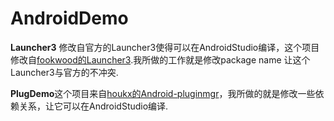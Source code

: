 # AndroidDemo

**Launcher3** 修改自官方的Launcher3使得可以在AndroidStudio编译，这个项目修改自[fookwood的Launcher3](https://github.com/fookwood/Launcher3).我所做的工作就是修改package name 让这个Launcher3与官方的不冲突.

**PlugDemo**这个项目来自[houkx的Android-pluginmgr](https://github.com/houkx/android-pluginmgr/)，我所做的就是修改一些依赖关系，让它可以在AndroidStudio编译.
